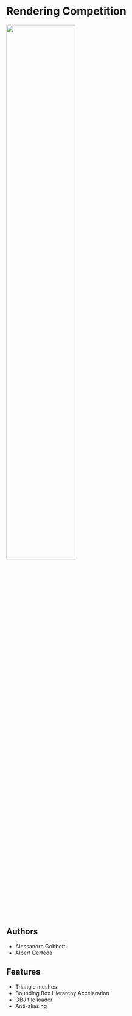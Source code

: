 # Rendering Competition
<image src="./render/result.png" width="60%">

## Authors
- Alessandro Gobbetti
- Albert Cerfeda

## Features
- Triangle meshes
- Bounding Box Hierarchy Acceleration
- OBJ file loader
- Anti-aliasing
